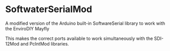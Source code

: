 # SoftwaterSerialMod
A modified version of the Arduino built-in SoftwareSerial library to work with the EnviroDIY Mayfly

This makes the correct ports available to work simultaneously with the SDI-12Mod and PcIntMod libraries.
